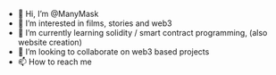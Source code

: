 - 👋 Hi, I’m @ManyMask
- 👀 I’m interested in films, stories and web3
- 🌱 I’m currently learning solidity / smart contract programming, (also website creation)
- 💞️ I’m looking to collaborate on web3 based projects
- 📫 How to reach me 


